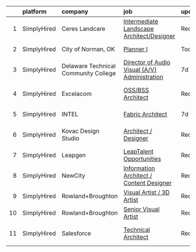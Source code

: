 

|    | platform    | company                              | job                                                                                                                                                        | update_time   | location               |
|---:|:------------|:-------------------------------------|:-----------------------------------------------------------------------------------------------------------------------------------------------------------|:--------------|:-----------------------|
|  1 | SimplyHired | Ceres Landcare                       | [Intermediate Landscape Architect/Designer](https://www.simplyhired.com/job/yUduUPdncIyMtQCtm1l2J9HUP6rTxHLlmOp0EhlpZC5VFRiwQoLjlA?q=visual+architect)     | Recently      | Eagle County, CO       |
|  2 | SimplyHired | City of Norman, OK                   | [Planner I](https://www.simplyhired.com/job/vuMhL7SjeLPU_REcqeLqBfyJ-pHutjbkqCS74ZdY7DeHlb_CRgMxoA?q=visual+architect)                                     | Today         | Norman, OK             |
|  3 | SimplyHired | Delaware Technical Community College | [Director of Audio Visual (A/V) Administration](https://www.simplyhired.com/job/-JKqHXVWWARvdOsAJRSZT2jojyCihOgZPTBzJQ8PRJaUZLRs6Sp0cw?q=visual+architect) | 7d            | Dover, DE              |
|  4 | SimplyHired | Excelacom                            | [OSS/BSS Architect](https://www.simplyhired.com/job/KoO2VPFwqEz0xsh9rDvz-QqF1MJoo3cngJB7-0chrD7SmafQg7UKkw?q=visual+architect)                             | Recently      | Denver, CO +1 location |
|  5 | SimplyHired | INTEL                                | [Fabric Architect](https://www.simplyhired.com/job/Wj898KZ2lQSZgU4Hw3aj1rQ0zn9cfGJbSDUiQDS63lghu0fMa5xDRw?q=visual+architect)                              | 7d            | Remote +2 locations    |
|  6 | SimplyHired | Kovac Design Studio                  | [Architect / Designer](https://www.simplyhired.com/job/sbUNnd24_IABsHx_Up8JxH64obAtbfOb9XYo4eLBe0udhhvb0D5rNA?q=visual+architect)                          | Recently      | Los Angeles, CA        |
|  7 | SimplyHired | Leapgen                              | [LeapTalent Opportunities](https://www.simplyhired.com/job/Va9YE_CbC5iE9GxwoiD-2gucMQLfxE-GRSsOVdOeSXT7P3fS5Dk51A?q=visual+architect)                      | Recently      | Saint Louis Park, MN   |
|  8 | SimplyHired | NewCity                              | [Information Architect / Content Designer](https://www.simplyhired.com/job/8QCK-Ph223wQdqZAzZiundAyjW2SD2mnayusYp2SMHY4Kr_jTgHDVA?q=visual+architect)      | Recently      | Blacksburg, VA         |
|  9 | SimplyHired | Rowland+Broughton                    | [Visual Artist / 3D Artist](https://www.simplyhired.com/job/a6jc09FaT-WsTWRX4SZ9r250FnXzzVMgqyOB-q7qjxkVTn6ELeF_Pg?q=visual+architect)                     | Recently      | Denver, CO             |
| 10 | SimplyHired | Rowland+Broughton                    | [Senior Visual Artist](https://www.simplyhired.com/job/zrBtHWtMVJHCoMpW8ZJHwBwcl1cmPLJiNLMJg72SC8WS4j9gz4eGfg?q=visual+architect)                          | Recently      | Denver, CO             |
| 11 | SimplyHired | Salesforce                           | [Technical Architect](https://www.simplyhired.com/job/X-gpGIxz6uRTU16H_KU8I6tKqDiZuT9Qsa27jjOx9MKkiItg4a1cxA?q=visual+architect)                           | Recently      | San Francisco, CA      |